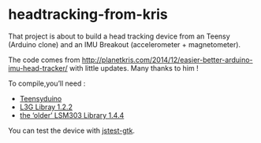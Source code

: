 # headtracking-from-kris

That project is about to build a head tracking device from an Teensy (Arduino clone) and an IMU Breakout (accelerometer + magnetometer).

The code comes from http://planetkris.com/2014/12/easier-better-arduino-imu-head-tracker/ with little updates. Many thanks to him !

To compile,you’ll need :

  - [Teensyduino](https://www.pjrc.com/teensy/teensyduino.html)
  - [L3G Libray 1.2.2](https://github.com/pololu/l3g-arduino)
  - [the ‘older’ LSM303 Library 1.4.4](https://github.com/pololu/lsm303-arduino/archive/1.4.4.zip)

You can test the device with [jstest-gtk](https://github.com/Grumbel/jstest-gtk).
